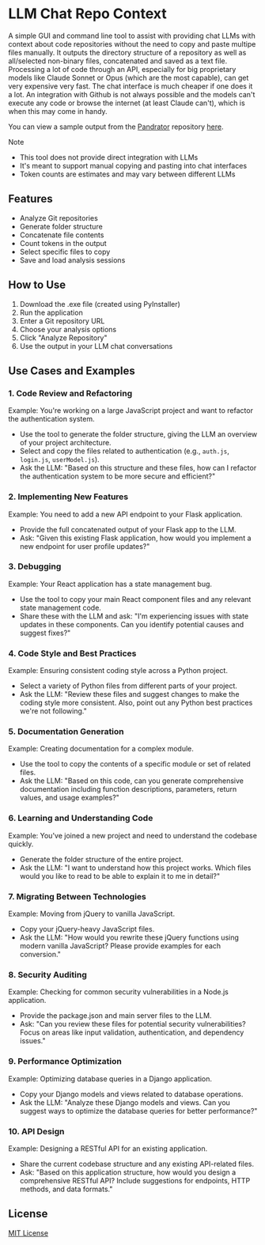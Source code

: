 # LLM Chat Repo Context

A simple GUI and command line tool to assist with providing chat LLMs with context about code repositories without the need to copy and paste multipe files manually. It outputs the directory structure of a repository as well as all/selected non-binary files, concatenated and saved as a text file. Processing a lot of code through an API, especially for big proprietary models like Claude Sonnet or Opus (which are the most capable), can get very expensive very fast. The chat interface is much cheaper if one does it a lot. An integration with Github is not always possible and the models can't execute any code or browse the internet (at least Claude can't), which is when this may come in handy. 

You can view a sample output from the [Pandrator](https://github.com/lukaszliniewicz/Pandrator) repository [here](https://github.com/lukaszliniewicz/LLM_Chat_Repo_Context/blob/main/example_pandrator.txt).

>[!Note]
>- This tool does not provide direct integration with LLMs
>- It's meant to support manual copying and pasting into chat interfaces
>- Token counts are estimates and may vary between different LLMs

## Features

- Analyze Git repositories
- Generate folder structure
- Concatenate file contents
- Count tokens in the output
- Select specific files to copy
- Save and load analysis sessions

## How to Use

1. Download the .exe file (created using PyInstaller)
2. Run the application
3. Enter a Git repository URL
4. Choose your analysis options
5. Click "Analyze Repository"
6. Use the output in your LLM chat conversations

## Use Cases and Examples

### 1. Code Review and Refactoring
Example: You're working on a large JavaScript project and want to refactor the authentication system.
- Use the tool to generate the folder structure, giving the LLM an overview of your project architecture.
- Select and copy the files related to authentication (e.g., `auth.js`, `login.js`, `userModel.js`).
- Ask the LLM: "Based on this structure and these files, how can I refactor the authentication system to be more secure and efficient?"

### 2. Implementing New Features
Example: You need to add a new API endpoint to your Flask application.
- Provide the full concatenated output of your Flask app to the LLM.
- Ask: "Given this existing Flask application, how would you implement a new endpoint for user profile updates?"

### 3. Debugging
Example: Your React application has a state management bug.
- Use the tool to copy your main React component files and any relevant state management code.
- Share these with the LLM and ask: "I'm experiencing issues with state updates in these components. Can you identify potential causes and suggest fixes?"

### 4. Code Style and Best Practices
Example: Ensuring consistent coding style across a Python project.
- Select a variety of Python files from different parts of your project.
- Ask the LLM: "Review these files and suggest changes to make the coding style more consistent. Also, point out any Python best practices we're not following."

### 5. Documentation Generation
Example: Creating documentation for a complex module.
- Use the tool to copy the contents of a specific module or set of related files.
- Ask the LLM: "Based on this code, can you generate comprehensive documentation including function descriptions, parameters, return values, and usage examples?"

### 6. Learning and Understanding Code
Example: You've joined a new project and need to understand the codebase quickly.
- Generate the folder structure of the entire project.
- Ask the LLM: "I want to understand how this project works. Which files would you like to read to be able to explain it to me in detail?"

### 7. Migrating Between Technologies
Example: Moving from jQuery to vanilla JavaScript.
- Copy your jQuery-heavy JavaScript files.
- Ask the LLM: "How would you rewrite these jQuery functions using modern vanilla JavaScript? Please provide examples for each conversion."

### 8. Security Auditing
Example: Checking for common security vulnerabilities in a Node.js application.
- Provide the package.json and main server files to the LLM.
- Ask: "Can you review these files for potential security vulnerabilities? Focus on areas like input validation, authentication, and dependency issues."

### 9. Performance Optimization
Example: Optimizing database queries in a Django application.
- Copy your Django models and views related to database operations.
- Ask the LLM: "Analyze these Django models and views. Can you suggest ways to optimize the database queries for better performance?"

### 10. API Design
Example: Designing a RESTful API for an existing application.
- Share the current codebase structure and any existing API-related files.
- Ask: "Based on this application structure, how would you design a comprehensive RESTful API? Include suggestions for endpoints, HTTP methods, and data formats."

## License

[MIT License](LICENSE)

